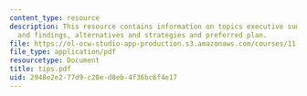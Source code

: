 ```yaml
---
content_type: resource
description: This resource contains information on topics executive summary, analysis
  and findings, alternatives and strategies and preferred plan.
file: https://ol-ocw-studio-app-production.s3.amazonaws.com/courses/11-360-community-growth-and-land-use-planning-fall-2006/2948e2e277d9c20ed8eb4f36bc6f4e17_tips.pdf
file_type: application/pdf
resourcetype: Document
title: tips.pdf
uid: 2948e2e2-77d9-c20e-d8eb-4f36bc6f4e17
---
```


